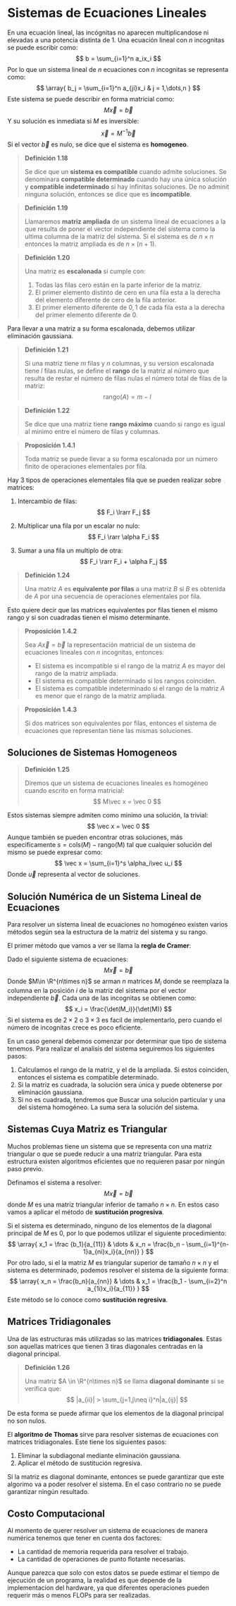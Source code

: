 # Sistemas de Ecuaciones Lineales

En una ecuación lineal, las incógnitas no aparecen multiplicandose ni elevadas a una potencia distinta de 1. Una ecuación lineal con $n$ incognitas se puede escribir como:
$$
b = \sum_{i=1}^n a_ix_i
$$
Por lo que un sistema lineal de $n$ ecuaciones con $n$ incognitas se representa como:
$$
\array{
b_j = \sum_{i=1}^n a_{ji}x_i & j = 1,\dots,n
}
$$
Este sistema se puede describir en forma matricial como:
$$
M \vec x = \vec b
$$
Y su solución es inmediata si $M$ es inversible:
$$
\vec x =  M^{-1}\vec b
$$
Si el vector $\vec b$ es nulo, se dice que el sistema es **homogeneo**.

> **Definición 1.18**
>
> Se dice que un **sistema es compatible** cuando admite soluciones. Se denominara **compatible determinado** cuando hay una única solución y **compatible indeterminado** si hay infinitas soluciones. De no adminit ninguna solución, entonces se dice que es **incompatible**.

> **Definición 1.19**
>
> Llamaremos **matriz ampliada** de un sistema lineal de ecuaciones a la que resulta de poner el vector independiente del sistema como la ultima columna de la matriz del sistema. Si el sistema es de $n\times n$ entonces la matriz ampliada es de $n\times (n+1).$

> **Definición 1.20**
>
> Una matriz es **escalonada** si cumple con:
>
> 1. Todas las filas cero están en la parte inferior de la matriz.
> 2. El primer elemento distinto de cero en una fila esta a la derecha del elemento diferente de cero de la fila anterior.
> 3. El primer elemento diferente de $0,1$ de cada fila esta a la derecha del primer elemento diferente de $0.$

Para llevar a una matriz a su forma escalonada, debemos utilizar eliminación gaussiana.

> **Definición 1.21**
>
> Si una matriz tiene $m$ filas y $n$ columnas, y su version escalonada tiene $l$ filas nulas, se define el **rango** de la matriz al número que resulta de restar el número de filas nulas el número total de filas de la matriz:
> $$
> \text{rango}(A) = m - l
> $$

> **Definición 1.22**
>
> Se dice que una matriz tiene **rango máximo** cuando si rango es igual al minimo entre el número de filas y columnas.

> **Proposición 1.4.1**
>
> Toda matriz se puede llevar a su forma escalonada por un número finito de operaciones elementales por fila.

Hay 3 tipos de operaciones elementales fila que se pueden realizar sobre matrices:

1. Intercambio de filas: 
   $$
   F_i \lrarr F_j
   $$

2. Multiplicar una fila por un escalar no nulo:
   $$
   F_i \rarr \alpha F_i
   $$

3. Sumar a una fila un multiplo de otra:
   $$
   F_i \rarr F_i + \alpha F_j
   $$

> **Definición 1.24**
>
> Una matriz $A$ es **equivalente por filas** a una matriz $B$ si $B$ es obtenida de $A$ por una secuencia de operaciones elementales por fila.

Esto quiere decir que las matrices equivalentes por filas tienen el mismo rango y si son cuadradas tienen el mismo determinante.

> **Proposición 1.4.2**
>
> Sea $A\vec x = \vec b$ la representación matricial de un sistema de ecuaciones lineales con $n$ incognitas, entonces:
>
> - El sistema es incompatible si el rango de la matriz $A$ es mayor del rango de la matriz ampliada.
> - El sistema es compatible determinado si los rangos coinciden.
> - El sistema es compatible indeterminado si el rango de la matriz $A$ es menor que el rango de la matriz ampliada.

> **Proposición 1.4.3**
>
> Si dos matrices son equivalentes por filas, entonces el sistema de ecuaciones que representan tiene las mismas soluciones.

## Soluciones de Sistemas Homogeneos

> **Definición 1.25**
>
> Diremos que un sistema de ecuaciones lineales es homogéneo cuando escrito en forma matricial:
> $$
> M\vec x = \vec 0
> $$

Estos sistemas siempre admiten como minimo una solución, la trivial:
$$
\vec x = \vec 0
$$
Aunque también se pueden encontrar otras soluciones, más especificamente $s = \text{cols}(M)-\text{rango(M)}$ tal que cualquier solución del mismo se puede expresar como:
$$
\vec x = \sum_{i=1}^s \alpha_i\vec u_i
$$
Donde $\vec u$ representa al vector de soluciones.

## Solución Numérica de un Sistema Lineal de Ecuaciones

Para resolver un sistema lineal de ecuaciones no homogéneo existen varios métodos según sea la estructura de la matriz del sistema y su rango.

El primer método que vamos a ver se llama la **regla de Cramer**:

Dado el siguiente sistema de ecuaciones:
$$
M\vec x = \vec b
$$
Donde $M\in \R^{n\times n}$ se arman $n$ matrices $M_i$ donde se reemplaza la columna en la posición $i$ de la matriz del sistema por el vector independiente $\vec b.$ Cada una de las incognitas se obtienen como:
$$
x_i = \frac{\det(M_i)}{\det(M)}
$$
Si el sistema es de $2\times 2$ o $3 \times 3$ es facil de implementarlo, pero cuando el número de incognitas crece es poco eficiente.

En un caso general debemos comenzar por determinar que tipo de sistema tenemos. Para realizar el analisis del sistema seguiremos los siguientes pasos:

1. Calculamos el rango de la matriz, y el de la ampliada. Si estos coinciden, entonces el sistema es compatible determinado.
2. Si la matriz es cuadrada, la solución sera única y puede obtenerse por eliminación gaussiana.
3. Si no es cuadrada, tendremos que Buscar una solución particular y una del sistema homogéneo. La suma sera la solución del sistema.

## Sistemas Cuya Matriz es Triangular

Muchos problemas tiene un sistema que se representa con una matriz triangular o que se puede reducir a una matriz triangular. Para esta estructura existen algoritmos eficientes que no requieren pasar por ningún paso previo.

Definamos el sistema a resolver:
$$
M \vec x = \vec b
$$
donde $M$ es una matriz triangular inferior de tamaño $n\times n$. En estos caso vamos a aplicar el método de **sustitución progresiva**. 

Si el sistema es determinado, ninguno de los elementos de la diagonal principal de $M$ es 0, por lo que podemos utilizar el siguiente procedimiento:
$$
\array{
x_1 = \frac {b_1}{a_{11}} & \dots & x_n = \frac{b_n - \sum_{i=1}^{n-1}a_{ni}x_i}{a_{nn}}
}
$$
Por otro lado, si el la matriz $M$ es triangular superior de tamaño $n\times n$ y el sistema es determinado, podemos resolver el sistema de la siguiente forma:
$$
\array{
x_n = \frac{b_n}{a_{nn}} & \dots & x_1 = \frac{b_1 - \sum_{i=2}^n a_{1i}x_i}{a_{11}}
}
$$
Este método se lo conoce como **sustitución regresiva**.

## Matrices Tridiagonales

Una de las estructuras más utilizadas so las matrices **tridiagonales**. Estas son aquellas matrices que tienen 3 tiras diagonales centradas en la diagonal principal.

> **Definición 1.26**
>
> Una matriz $A \in \R^{n\times n}$ se llama **diagonal dominante** si se verifica que:
> $$
> |a_{ii}| > \sum_{j=1,j\neq i}^n|a_{ij}|
> $$

De esta forma se puede afirmar que los elementos de la diagonal principal no son nulos.

El **algoritmo de Thomas** sirve para resolver sistemas de ecuaciones con matrices tridiagonales. Este tiene los siguientes pasos:

1. Eliminar la subdiagonal mediante eliminación gaussiana.
2. Aplicar el método de sustitución regresiva.

Si la matriz es diagonal dominante, entonces se puede garantizar que este algorimo va a poder resolver el sistema. En el caso contrario no se puede garantizar ningún resultado.

## Costo Computacional

Al momento de querer resolver un sistema de ecuaciones de manera numérica tenemos que tener en cuenta dos factores:

- La cantidad de memoria requerida para resolver el trabajo.
- La cantidad de operaciones de punto flotante necesarias.

Aunque parezca que solo con estos datos se puede estimar el tiempo de ejecución de un programa, la realidad es que depende de la implementacion del hardware, ya que diferentes operaciones pueden requerir más o menos FLOPs para ser realizadas.

